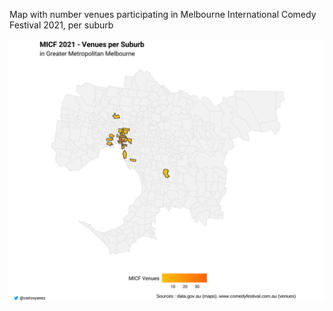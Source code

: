 Map with number venues participating in Melbourne International Comedy Festival 2021, per suburb

![](micf_venues.png)